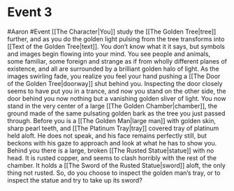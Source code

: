 # Event 3
#Aaron #Event 
[[The Character|You]] study the [[The Golden Tree|tree]] further, and as you do the golden light pulsing from the tree transforms into [[Text of the Golden Tree|text]]. You don’t know what it it says, but symbols and images begin flowing into your mind. You see people and animals, some familiar, some foreign and strange as if from wholly different planes of existence, and all are surrounded by a brilliant golden halo of light. As the images swirling fade, you realize you feel your hand pushing a [[The Door of the Golden Tree|doorway]] shut behind you. Inspecting the door closely seems to have put you in a trance, and now you stand on the other side, the door behind you now nothing but a vanishing golden sliver of light. You now stand in the very center of a large [[The Golden Chamber|chamber]], the ground made of the same pulsating golden bark as the tree you just passed through. Before you is a [[The Golden Man|large man]] with golden skin, sharp pearl teeth, and [[The Platinum Tray|tray]] covered tray of platinum held aloft. He does not speak, and his face remains perfectly still, but beckons with his gaze to approach and look at what he has to show you. Behind you there is a large, broken [[The Rusted Statue|statue]] with no head. It is rusted copper, and seems to clash horribly with the rest of the chamber. It holds a [[The Sword of the Rusted Statue|sword]] aloft, the only thing not rusted. 
So, do you choose to inspect the golden man’s tray, or to inspect the statue and try to take up its sword?